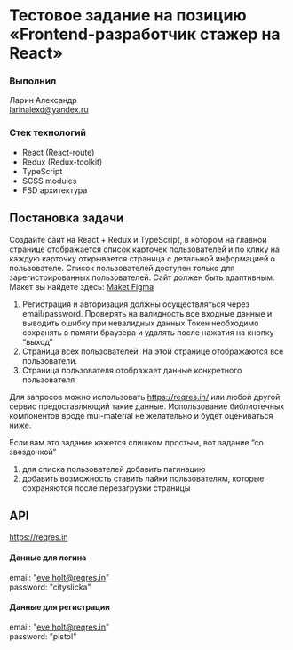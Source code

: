 # Тестовое задание на позицию «Frontend-разработчик стажер на React»

### Выполнил 
Ларин Александр  
larinalexd@yandex.ru

### Стек технологий
- React (React-route)
- Redux (Redux-toolkit)
- TypeScript
- SCSS modules
- FSD архитектура

## Постановка задачи
Создайте сайт на React + Redux и TypeScript, в котором на главной странице отображается список карточек пользователей и по клику на каждую карточку открывается страница с детальной информацией о пользователе. Список пользователей доступен только для зарегистрированных пользователей. Сайт должен быть адаптивным. Макет вы найдете здесь:
[Maket Figma](https://www.figma.com/file/Nw9TJYCeh8Tmi9cX3KxyqO/%D0%A2%D0%B5%D1%81%D1%82%D0%BE%D0%B2%D0%BE%D0%B5.-%D0%A4%D1%80%D0%BE%D0%BD%D1%82%D0%B5%D0%BD%D0%B4?node-id=0%3A1)

1. Регистрация и авторизация должны осуществляться через email/password. Проверять на валидность все входные данные и выводить ошибку при невалидных данных
Токен необходимо сохранять в памяти браузера и удалять после нажатия на кнопку “выход”
2. Страница всех пользователей. На этой странице отображаются все пользователи. 
3. Страница пользователя отображает данные конкретного пользователя

Для запросов можно использовать https://reqres.in/ или любой другой сервис предоставляющий такие данные. Использование библиотечных компонентов вроде mui-material не желательно и будет оцениваться ниже.

Если вам это задание кажется слишком простым, вот задание “со звездочкой”
1. для списка пользователей добавить пагинацию
2. добавить возможность ставить лайки пользователям, которые сохраняются  после перезагрузки страницы


## API

https://reqres.in

#### Данные для логина  
email: "eve.holt@reqres.in"  
password: "cityslicka"

#### Данные для регистрации  
email: "eve.holt@reqres.in"  
password: "pistol"
